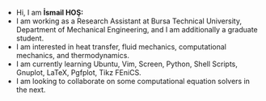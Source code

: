 *  Hi, I am **İsmail HOŞ:** 
*  I am working as a Research Assistant at Bursa Technical University, Department of Mechanical Engineering, and I am additionally a graduate student.
*  I am interested in heat transfer, fluid mechanics, computational mechanics, and thermodynamics.
*  I am currently learning Ubuntu, Vim, Screen, Python, Shell Scripts, Gnuplot, LaTeX, Pgfplot, Tikz FEniCS. 
*  I am looking to collaborate on some computational equation solvers in the next. 


<!---
ismailhos3/ismailhos3 is a ✨ special ✨ repository because its `README.md` (this file) appears on your GitHub profile.
You can click the Preview link to take a look at your changes.
--->
